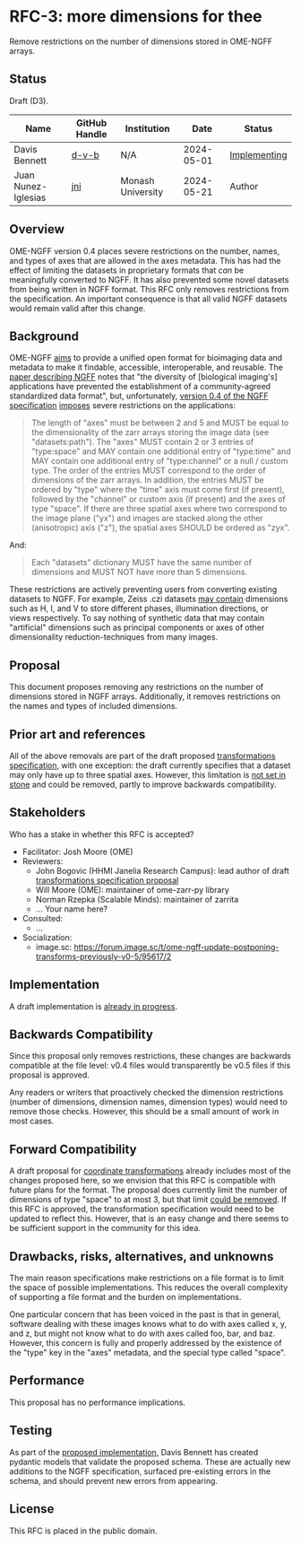 # RFC-3: more dimensions for thee

Remove restrictions on the number of dimensions stored in OME-NGFF arrays.

## Status

Draft (D3).

| Name      | GitHub Handle | Institution | Date       | Status                                 |
|-----------|---------------|-------------|------------|----------------------------------------|
| Davis Bennett | [d-v-b](https://github.com/d-v-b) | N/A | 2024-05-01 | [Implementing][implementation] |
| Juan Nunez-Iglesias | [jni](https://github.com/jni) | Monash University | 2024-05-21 | Author |
<!-- table row template below; delete before merging -->
<!-- | Reviewer  | N/A           | N/A         | xxxx-xx-xx | Endorse (link to comment)              | -->

## Overview

OME-NGFF version 0.4 places severe restrictions on the number, names, and types
of axes that are allowed in the axes metadata. This has had the effect of
limiting the datasets in proprietary formats that *can* be meaningfully
converted to NGFF. It has also prevented some novel datasets from being written
in NGFF format. This RFC only removes restrictions from the specification. An
important consequence is that all valid NGFF datasets would remain valid after
this change.

## Background

OME-NGFF [aims][nat methods paper] to provide a unified open format for
bioimaging data and metadata to make it findable, accessible, interoperable, and
reusable. The [paper describing NGFF][nat methods paper] notes that "the
diversity of [biological imaging's] applications have prevented the
establishment of a community-agreed standardized data format", but,
unfortunately, [version 0.4 of the NGFF specification][ngff 0.4] [imposes][ngff
0.4 multiscales metadata] severe restrictions on the applications:

> The length of "axes" must be between 2 and 5 and MUST be equal to the
> dimensionality of the zarr arrays storing the image data (see
> "datasets:path"). The "axes" MUST contain 2 or 3 entries of "type:space" and
> MAY contain one additional entry of "type:time" and MAY contain one additional
> entry of "type:channel" or a null / custom type. The order of the entries MUST
> correspond to the order of dimensions of the zarr arrays. In addition, the
> entries MUST be ordered by "type" where the "time" axis must come first (if
> present), followed by the  "channel" or custom axis (if present) and the axes
> of type "space". If there are three spatial axes where two correspond to the
> image plane ("yx") and images are stacked along the other (anisotropic) axis
> ("z"), the spatial axes SHOULD be ordered as "zyx".

And:

> Each "datasets" dictionary MUST have the same number of dimensions and MUST
> NOT have more than 5 dimensions.

These restrictions are actively preventing users from converting existing
datasets to NGFF. For example, Zeiss .czi datasets [may contain][czi format
dimensions] dimensions such as H, I, and V to store different phases,
illumination directions, or views respectively. To say nothing of synthetic data
that may contain "artificial" dimensions such as principal components or axes of
other dimensionality reduction-techniques from many images.

## Proposal

This document proposes removing any restrictions on the number of dimensions
stored in NGFF arrays. Additionally, it removes restrictions on the names and
types of included dimensions.

## Prior art and references

All of the above removals are part of the draft proposed [transformations
specification][trafo spec], with one exception: the draft currently specifies
that a dataset may only have up to three spatial axes. However, this limitation
is [not set in stone][space dims comment] and could be removed, partly to
improve backwards compatibility.

## Stakeholders

Who has a stake in whether this RFC is accepted?

* Facilitator: Josh Moore (OME)
* Reviewers:
  - John Bogovic (HHMI Janelia Research Campus): lead author of draft
  [transformations specification proposal][trafo spec]
  - Will Moore (OME): maintainer of ome-zarr-py library
  - Norman Rzepka (Scalable Minds): maintainer of zarrita
  - ... Your name here?
* Consulted:
  - ...
* Socialization:
  - image.sc: https://forum.image.sc/t/ome-ngff-update-postponing-transforms-previously-v0-5/95617/2

## Implementation

A draft implementation is [already in progress][implementation].

## Backwards Compatibility

Since this proposal only removes restrictions, these changes are backwards
compatible at the file level: v0.4 files would transparently be v0.5 files if
this proposal is approved.

Any readers or writers that proactively checked the dimension restrictions
(number of dimensions, dimension names, dimension types) would need to remove
those checks. However, this should be a small amount of work in most cases.

## Forward Compatibility

A draft proposal for [coordinate transformations][trafo spec] already includes
most of the changes proposed here, so we envision that this RFC is compatible
with future plans for the format. The proposal does currently limit the number
of dimensions of type "space" to at most 3, but that limit [could be
removed][space dims comment]. If this RFC is approved, the transformation
specification would need to be updated to reflect this. However, that is an easy
change and there seems to be sufficient support in the community for this idea.

## Drawbacks, risks, alternatives, and unknowns

The main reason specifications make restrictions on a file format is to limit
the space of possible implementations. This reduces the overall complexity of
supporting a file format and the burden on implementations.

One particular concern that has been voiced in the past is that in general,
software dealing with these images knows what to do with axes called x, y, and
z, but might not know what to do with axes called foo, bar, and baz. However,
this concern is fully and properly addressed by the existence of the "type" key
in the "axes" metadata, and the special type called "space".

<!-- Empty section templates; can be deleted on merge. -->
<!-- ## Abandoned Ideas (Optional Header) -->
<!-- ## Future possibilities (Optional Header) -->

## Performance

This proposal has no performance implications.

## Testing

As part of the [proposed implementation][implementation], Davis Bennett has
created pydantic models that validate the proposed schema. These are actually
new additions to the NGFF specification, surfaced pre-existing errors in the
schema, and should prevent new errors from appearing.

## License

This RFC is placed in the public domain.


[nat methods paper]: https://www.nature.com/articles/s41592-021-01326-w
[ngff 0.4]: https://ngff.openmicroscopy.org/0.4/index.html
[ngff 0.4 multiscales metadata]: https://ngff.openmicroscopy.org/0.4/index.html#multiscale-md
[ngff 0.4 axes metadata]: https://ngff.openmicroscopy.org/0.4/index.html#axes-md
[czi format dimensions]: https://web.archive.org/web/20240521085825/https://zeiss.github.io/libczi/imagedocumentconcept.html#autotoc_md7
[implementation]: https://github.com/ome/ngff/pull/235
[trafo spec]: https://github.com/ome/ngff/pull/138
[space dims comment]: https://github.com/ome/ngff/pull/138#issuecomment-1852891720

